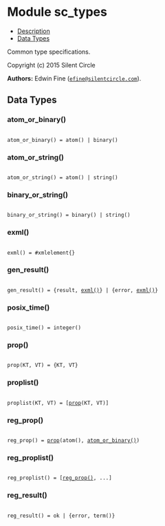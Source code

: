 

# Module sc_types #
* [Description](#description)
* [Data Types](#types)

Common type specifications.

Copyright (c) 2015 Silent Circle

__Authors:__ Edwin Fine ([`efine@silentcircle.com`](mailto:efine@silentcircle.com)).

<a name="types"></a>

## Data Types ##




### <a name="type-atom_or_binary">atom_or_binary()</a> ###


<pre><code>
atom_or_binary() = atom() | binary()
</code></pre>




### <a name="type-atom_or_string">atom_or_string()</a> ###


<pre><code>
atom_or_string() = atom() | string()
</code></pre>




### <a name="type-binary_or_string">binary_or_string()</a> ###


<pre><code>
binary_or_string() = binary() | string()
</code></pre>




### <a name="type-exml">exml()</a> ###


<pre><code>
exml() = #xmlelement{}
</code></pre>




### <a name="type-gen_result">gen_result()</a> ###


<pre><code>
gen_result() = {result, <a href="#type-exml">exml()</a>} | {error, <a href="#type-exml">exml()</a>}
</code></pre>




### <a name="type-posix_time">posix_time()</a> ###


<pre><code>
posix_time() = integer()
</code></pre>




### <a name="type-prop">prop()</a> ###


<pre><code>
prop(KT, VT) = {KT, VT}
</code></pre>




### <a name="type-proplist">proplist()</a> ###


<pre><code>
proplist(KT, VT) = [<a href="#type-prop">prop</a>(KT, VT)]
</code></pre>




### <a name="type-reg_prop">reg_prop()</a> ###


<pre><code>
reg_prop() = <a href="#type-prop">prop</a>(atom(), <a href="#type-atom_or_binary">atom_or_binary()</a>)
</code></pre>




### <a name="type-reg_proplist">reg_proplist()</a> ###


<pre><code>
reg_proplist() = [<a href="#type-reg_prop">reg_prop()</a>, ...]
</code></pre>




### <a name="type-reg_result">reg_result()</a> ###


<pre><code>
reg_result() = ok | {error, term()}
</code></pre>

